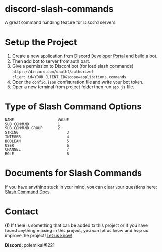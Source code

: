 # discord-slash-commands
 A great command handling feature for Discord servers!
 
# Setup the Project
1. Create a new application from [Discord Developer Portal](https://discord.com/developers/applications) and build a bot.
2. Then add bot to server from auth part.
3. Give a permission to Discord bot (for load slash commands) `https://discord.com/oauth2/authorize?client_id=YOUR_CLIENT_ID&scope=applications.commands`.
4. Open the `config.json` configuration file and write your bot token.
5. Open a new terminal from project folder then run `app.js` file.

# Type of Slash Command Options
```
NAME	                VALUE
SUB_COMMAND	            1  
SUB_COMMAND_GROUP	    2
STRING	                    3
INTEGER	                    4
BOOLEAN	                    5
USER	                    6
CHANNEL	                    7
ROLE	                    8
```

# Documents for Slash Commands

 If you have anything stuck in your mind, you can clear your questions here: [Slash Command Docs](https://discord.com/developers/docs/interactions/slash-commands)
 
# Contact

 **(!)** If there is something that can be added to this project or if you have found anything missing in this project, you can let us know and help us improve the project! [Let us know!](https://github.com/muratvastark/discord-slash-bot/issues)
 
 **Discord:** polemikal#1221

